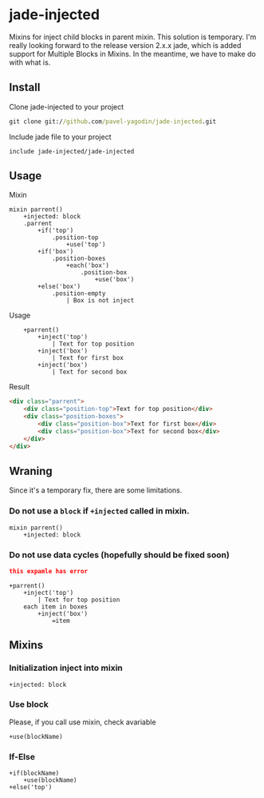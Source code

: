 # jade-injected

Mixins for inject child blocks in parent mixin. This solution is temporary. I'm really looking forward to the release version 2.x.x jade, which is added support for Multiple Blocks in Mixins. In the meantime, we have to make do with what is.


## Install
Clone jade-injected to your project
```cmd
git clone git://github.com/pavel-yagodin/jade-injected.git
```
Include jade file to your project
```jade
include jade-injected/jade-injected
```
## Usage
Mixin
```jade
mixin parrent()
    +injected: block
    .parrent
        +if('top')
            .position-top
                +use('top')
        +if('box')
            .position-boxes
                +each('box')
                    .position-box
                        +use('box')
        +else('box')
            .position-empty
                | Box is not inject

```
Usage
```jade
    +parrent()
        +inject('top')
            | Text for top position
        +inject('box')
            | Text for first box
        +inject('box')
            | Text for second box
```
Result
```html
<div class="parrent">
    <div class="position-top">Text for top position</div>
    <div class="position-boxes">
        <div class="position-box">Text for first box</div>
        <div class="position-box">Text for second box</div>
    </div>
</div>
```

## Wraning

Since it's a temporary fix, there are some limitations.

### Do not use a `block` if `+injected` called in mixin.

```jade
mixin parrent()
    +injected: block
```

### Do not use data cycles (hopefully should be fixed soon)
```json
this expamle has error
```
```jade
+parrent()
    +inject('top')
        | Text for top position
    each item in boxes
        +inject('box')
            =item
```


## Mixins

### Initialization inject into mixin
```jade
+injected: block
```

### Use block
Please, if you call use mixin, check avariable
```jade
+use(blockName)
```

### If-Else
```jade
+if(blockName)
    +use(blockName)
+else('top')

```
